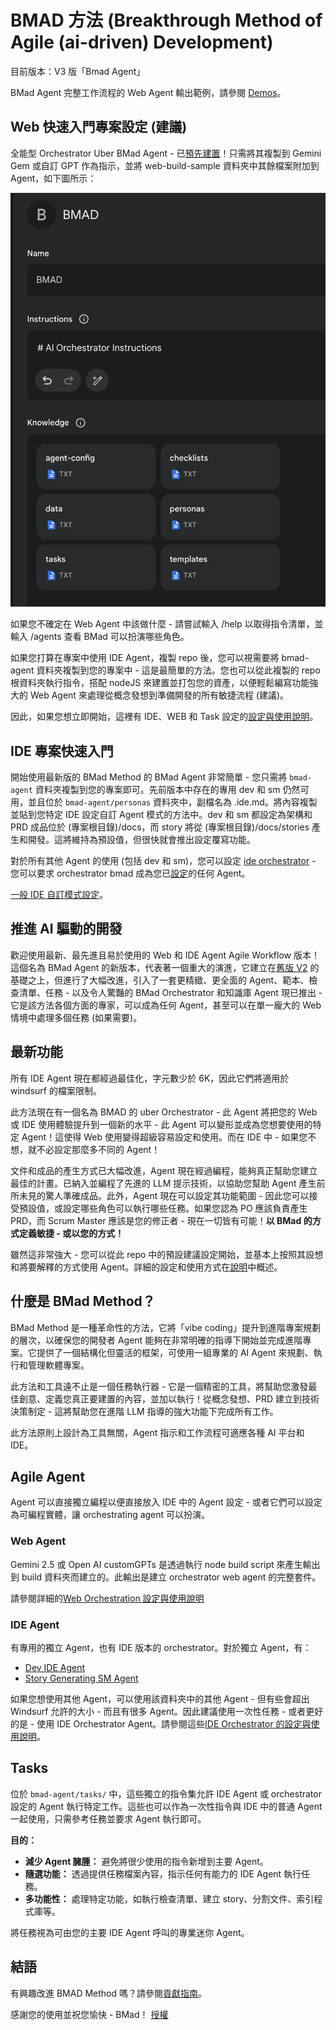 # BMAD 方法 (Breakthrough Method of Agile (ai-driven) Development)

目前版本：V3 版「Bmad Agent」

BMad Agent 完整工作流程的 Web Agent 輸出範例，請參閱 [Demos](./demos/readme)。

## Web 快速入門專案設定 (建議)

全能型 Orchestrator Uber BMad Agent - 已[預先建置](./web-build-sample/agent-prompt.txt)！只需將其複製到 Gemini Gem 或自訂 GPT 作為指示，並將 web-build-sample 資料夾中其餘檔案附加到 Agent，如下圖所示：

![image info](./docs/images/gem-setup.png)

如果您不確定在 Web Agent 中該做什麼 - 請嘗試輸入 /help 以取得指令清單，並輸入 /agents 查看 BMad 可以扮演哪些角色。

如果您打算在專案中使用 IDE Agent，複製 repo 後，您可以視需要將 bmad-agent 資料夾複製到您的專案中 - 這是最簡單的方法。您也可以從此複製的 repo 根資料夾執行指令，搭配 nodeJS 來建置並打包您的資產，以便輕鬆編寫功能強大的 Web Agent 來處理從概念發想到準備開發的所有敏捷流程 (建議)。

因此，如果您想立即開始，這裡有 IDE、WEB 和 Task 設定的[設定與使用說明](./docs/instruction.md)。

## IDE 專案快速入門

開始使用最新版的 BMad Method 的 BMad Agent 非常簡單 - 您只需將 `bmad-agent` 資料夾複製到您的專案即可。先前版本中存在的專用 dev 和 sm 仍然可用，並且位於 `bmad-agent/personas` 資料夾中，副檔名為 .ide.md。將內容複製並貼到您特定 IDE 設定自訂 Agent 模式的方法中。dev 和 sm 都設定為架構和 PRD 成品位於 (專案根目錄)/docs，而 story 將從 (專案根目錄)/docs/stories 產生和開發。這將維持為預設值，但很快就會推出設定覆寫功能。

對於所有其他 Agent 的使用 (包括 dev 和 sm)，您可以設定 [ide orchestrator](./bmad-agent/ide-bmad-orchestrator.md) - 您可以要求 orchestrator bmad 成為您已[設定](./bmad-agent/ide-bmad-orchestrator-cfg.md)的任何 Agent。

[一般 IDE 自訂模式設定](./docs/ide-setup.md)。

## 推進 AI 驅動的開發

歡迎使用最新、最先進且易於使用的 Web 和 IDE Agent Agile Workflow 版本！這個名為 BMad Agent 的新版本，代表著一個重大的演進，它建立在[舊版 V2](./legacy-archive/V2/) 的基礎之上，但進行了大幅改進，引入了一套更精緻、更全面的 Agent、範本、檢查清單、任務 - 以及令人驚豔的 BMad Orchestrator 和知識庫 Agent 現已推出 - 它是該方法各個方面的專家，可以成為任何 Agent，甚至可以在單一龐大的 Web 情境中處理多個任務 (如果需要)。

## 最新功能

所有 IDE Agent 現在都經過最佳化，字元數少於 6K，因此它們將適用於 windsurf 的檔案限制。

此方法現在有一個名為 BMAD 的 uber Orchestrator - 此 Agent 將把您的 Web 或 IDE 使用體驗提升到一個新的水平 - 此 Agent 可以變形並成為您想要使用的特定 Agent！這使得 Web 使用變得超級容易設定和使用。而在 IDE 中 - 如果您不想，就不必設定那麼多不同的 Agent！

文件和成品的產生方式已大幅改進，Agent 現在經過編程，能夠真正幫助您建立最佳的計畫。已納入並編程了先進的 LLM 提示技術，以協助您幫助 Agent 產生前所未見的驚人準確成品。此外，Agent 現在可以設定其功能範圍 - 因此您可以接受預設值，或設定哪些角色可以執行哪些任務。如果您認為 PO 應該負責產生 PRD，而 Scrum Master 應該是您的修正者 - 現在一切皆有可能！**以 BMad 的方式定義敏捷 - 或以您的方式！**

雖然這非常強大 - 您可以從此 repo 中的預設建議設定開始，並基本上按照其設想和將要解釋的方式使用 Agent。詳細的設定和使用方式在[說明](./docs/instruction.md)中概述。

## 什麼是 BMad Method？

BMad Method 是一種革命性的方法，它將「vibe coding」提升到進階專案規劃的層次，以確保您的開發者 Agent 能夠在非常明確的指導下開始並完成進階專案。它提供了一個結構化但靈活的框架，可使用一組專業的 AI Agent 來規劃、執行和管理軟體專案。

此方法和工具遠不止是一個任務執行器 - 它是一個精密的工具，將幫助您激發最佳創意、定義您真正要建置的內容，並加以執行！從概念發想、PRD 建立到技術決策制定 - 這將幫助您在進階 LLM 指導的強大功能下完成所有工作。

此方法原則上設計為工具無關，Agent 指示和工作流程可適應各種 AI 平台和 IDE。

## Agile Agent

Agent 可以直接獨立編程以便直接放入 IDE 中的 Agent 設定 - 或者它們可以設定為可編程實體，讓 orchestrating agent 可以扮演。

### Web Agent

Gemini 2.5 或 Open AI customGPTs 是透過執行 node build script 來產生輸出到 build 資料夾而建立的。此輸出是建立 orchestrator web agent 的完整套件。

請參閱詳細的[Web Orchestration 設定與使用說明](./docs/instruction.md#setting-up-web-agent-orchestrator)

### IDE Agent

有專用的獨立 Agent，也有 IDE 版本的 orchestrator。對於獨立 Agent，有：

- [Dev IDE Agent](./bmad-agent/personas/dev.ide.md)
- [Story Generating SM Agent](./bmad-agent/personas/sm.ide.md)

如果您想使用其他 Agent，可以使用該資料夾中的其他 Agent - 但有些會超出 Windsurf 允許的大小 - 而且有很多 Agent。因此建議使用一次性任務 - 或者更好的是 - 使用 IDE Orchestrator Agent。請參閱這些[IDE Orchestrator 的設定與使用說明](./docs/instruction.md#ide-agent-setup-and-usage)。

## Tasks

位於 `bmad-agent/tasks/` 中，這些獨立的指令集允許 IDE Agent 或 orchestrator 設定的 Agent 執行特定工作。這些也可以作為一次性指令與 IDE 中的普通 Agent 一起使用，只需參考任務並要求 Agent 執行即可。

**目的：**

- **減少 Agent 臃腫：** 避免將很少使用的指令新增到主要 Agent。
- **隨選功能：** 透過提供任務檔案內容，指示任何有能力的 IDE Agent 執行任務。
- **多功能性：** 處理特定功能，如執行檢查清單、建立 story、分割文件、索引程式庫等。

將任務視為可由您的主要 IDE Agent 呼叫的專業迷你 Agent。

## 結語

有興趣改進 BMAD Method 嗎？請參閱[貢獻指南](docs/CONTRIBUTING.md)。

感謝您的使用並祝您愉快 - BMad！
[授權](./docs/LICENSE)
